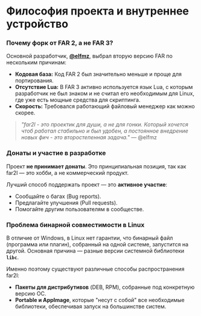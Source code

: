 # Философия проекта и внутреннее устройство

### Почему форк от FAR 2, а не FAR 3?

Основной разработчик, **[@elfmz](https://github.com/elfmz)**, выбрал вторую версию FAR по нескольким причинам:

*   **Кодовая база:** Код FAR 2 был значительно меньше и проще для портирования.
*   **Отсутствие Lua:** В FAR 3 активно используется язык Lua, с которым разработчик не был знаком и не считал его необходимым для Linux, где уже есть мощные средства для скриптинга.
*   **Скорость:** Требовался работающий файловый менеджер как можно скорее.

> *"far2l - это проектик для души, а не для гонки. Который хочется чтоб работал стабильно и был удобен, а постоянное внедрение новых фич - это второстепенная задача."* — @elfmz

### Донаты и участие в разработке

Проект **не принимает донаты**. Это принципиальная позиция, так как far2l — это хобби, а не коммерческий продукт.

Лучший способ поддержать проект — это **активное участие**:

*   Сообщайте о багах (Bug reports).
*   Предлагайте улучшения (Pull requests).
*   Помогайте другим пользователям в сообществе.

### Проблема бинарной совместимости в Linux

В отличие от Windows, в Linux нет гарантии, что бинарный файл (программа или плагин), собранный на одной системе, запустится на другой. Основная причина — разные версии системной библиотеки **`libc`**.

Именно поэтому существуют различные способы распространения far2l:

*   **Пакеты для дистрибутивов** (DEB, RPM), собранные под конкретную версию ОС.
*   **Portable и AppImage**, которые "несут с собой" все необходимые библиотеки, обеспечивая запуск на большинстве систем.